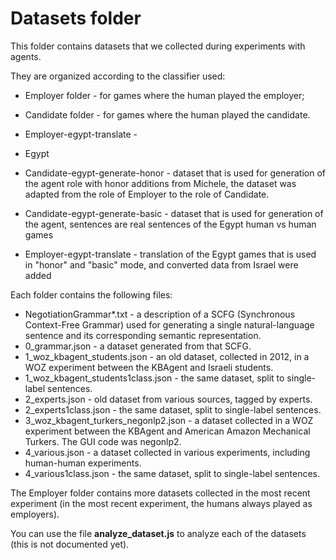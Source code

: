 # Datasets folder

This folder contains datasets that we collected during experiments with agents.

They are organized according to the classifier used:


* Employer folder - for games where the human played the employer;
* Candidate folder - for games where the human played the candidate.
* Employer-egypt-translate - 


* Egypt
* Candidate-egypt-generate-honor - dataset that is used for generation of the agent role with honor additions from Michele, the dataset was adapted from the role of Employer to the role of Candidate.
* Candidate-egypt-generate-basic - dataset that is used for generation of the agent, sentences are real sentences of the Egypt human vs human games
* Employer-egypt-translate - translation of the Egypt games that is used in "honor" and "basic" mode, and converted data from Israel were added 

Each folder contains the following files:
* NegotiationGrammar*.txt - a description of a SCFG (Synchronous Context-Free Grammar) used for generating a single natural-language sentence and its corresponding semantic representation.
* 0_grammar.json - a dataset generated from that SCFG.
* 1_woz_kbagent_students.json - an old dataset, collected in 2012, in a WOZ experiment between the KBAgent and Israeli students.
* 1_woz_kbagent_students1class.json - the same dataset, split to single-label sentences.
* 2_experts.json - old dataset from various sources, tagged by experts. 
* 2_experts1class.json - the same dataset, split to single-label sentences.
* 3_woz_kbagent_turkers_negonlp2.json - a dataset collected in a WOZ experiment between the KBAgent and American Amazon Mechanical Turkers. The GUI code was negonlp2.
* 4_various.json - a dataset collected in various experiments, including human-human experiments.
* 4_various1class.json - the same dataset, split to single-label sentences.

The Employer folder contains more datasets collected in the most recent experiment (in the most recent experiment, the humans always played as employers).

You can use the file **analyze_dataset.js** to analyze each of the datasets (this is not documented yet).
